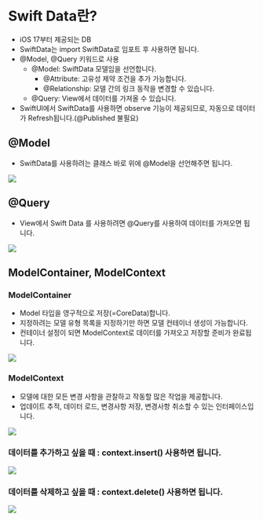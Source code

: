 # Swift Data란?

- iOS 17부터 제공되는 DB
- SwiftData는 import SwiftData로 임포트 후 사용하면 됩니다.
- @Model, @Query 키워드로 사용
  - @Model:  SwiftData 모델임을 선언합니다.
    - @Attribute: 고유성 제약 조건을 추가 가능합니다.
    - @Relationship: 모델 간의 링크 동작을 변경할 수 있습니다.
  - @Query: View에서 데이터를 가져올 수 있습니다.
- SwiftUI에서 SwiftData를 사용하면 observe 기능이 제공되므로, 자동으로 데이터가 Refresh됩니다.(@Published 불필요)

## @Model

- SwiftData를 사용하려는 클래스 바로 위에 @Model을 선언해주면 됩니다.

<img src="/Users/wnsdnrla/Library/Application Support/typora-user-images/스크린샷 2023-12-05 오전 3.03.04.png">

## @Query

- View에서 Swift Data 를 사용하려면 @Query를 사용하여 데이터를 가져오면 됩니다.

<img src="/Users/wnsdnrla/Library/Application Support/typora-user-images/스크린샷 2023-12-05 오전 3.07.04.png">

## ModelContainer, ModelContext

### ModelContainer

- Model 타입을 영구적으로 저장(=CoreData)합니다.
- 지정하려는 모델 유형 목록을 지정하기만 하면 모델 컨테이너 생성이 가능합니다.
- 컨테이너 설정이 되면 ModelContext로 데이터를 가져오고 저장할 준비가 완료됩니다.

<img src="/Users/wnsdnrla/Library/Application Support/typora-user-images/스크린샷 2023-12-05 오전 3.12.35.png">

### ModelContext

- 모델에 대한 모든 변경 사항을 관찰하고 작동할 많은 작업을 제공합니다.
- 업데이트 추적, 데이터 로드, 변경사항 저장, 변경사항 취소할 수 있는 인터페이스입니다.

<img src="/Users/wnsdnrla/Library/Application Support/typora-user-images/스크린샷 2023-12-05 오전 3.14.26.png">

### 데이터를 추가하고 싶을 때 : context.insert() 사용하면 됩니다.

<img src="/Users/wnsdnrla/Library/Application Support/typora-user-images/스크린샷 2023-12-05 오전 3.15.25.png">

### 데이터를 삭제하고 싶을 때 : context.delete() 사용하면 됩니다.

<img src="/Users/wnsdnrla/Library/Application Support/typora-user-images/스크린샷 2023-12-05 오전 3.16.21.png">